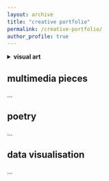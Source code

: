 ```yaml
---
layout: archive
title: "creative portfolio"
permalink: /creative-portfolio/
author_profile: true
---
```


<details>
  <summary><b>visual art</b></summary>
<img src="../images/good girl.jpeg" alt="xxx">
<br><br>
<b><i>good girl</i></b>, 2023. Ink on A4 sketchbook paper and digital drawing. Produced for mom's birthday.
<br><br>
<img src="../images/xxx" alt="xxx">
<br><br>
<b><i>bridge of sighs</i></b>, 2023. Ink on A5 card and limited prints.
<br><br>
<img src="../images/xxx" alt="xxx">
<br><br>
<b><i>the gentleman</i></b>, 2023. Ink and highlighter on postcard. Produced in support of Sobell House Hospice's [art auction](https://sobellhouse.org/get-involved/my-lovely-postcards/){:target="_blank" rel="noopener"} to fundraise for hospice care training for nurses.
<br><br>
<img src="../images/xxx" alt="xxx">
<br><br>
<b><i>初一</i></b>, 2022.
<br><br>
<img src="../images/xxx" alt="xxx">
<br><br>
<b><i>birchington-on-sea</i></b>, 2021. Ink on A4 card. 
<br><br>
<img src="../images/xxx" alt="xxx">
<br><br>
<b><i>two boys</i></b>, 2020. Ink on A4 card. Produced in support of MedSupplyDrive UK's [art auction](https://www.youtube.com/watch?v=gPJOg4k1Zp4){:target="_blank" rel="noopener"} to fundraise for protective equipment for healthcare workers during COVID-19.
<br><br>
<img src="../images/xxx" alt="xxx">
<br><br>
<b><i>lights will guide you home</i></b>, 2020. Ink on A4 card and limited prints.
<br><br>
<img src="../images/xxx" alt="xxx">
<br><br>
<b><i>al-qahira</i></b>, 2019. Ink on A3 card.
<br><br>
<img src="../images/xxx" alt="xxx">
<br><br>
<b><i>bent, not broken</i></b>, 2019. Ink on A3 card.
<br><br>
<img src="../images/xxx" alt="xxx">
<br><br>
<b><i>profit over patient</i></b>, 2019. Ink, graphite, and colour pencil on A3 card.
<br><br>
<img src="../images/xxx" alt="xxx">
<br><br>
<b><i>patient journey</i></b>, 2019. Marker and ink on A3 card.
<br><br>
<img src="../images/xxx" alt="xxx">
<br><br>
<b><i>cultural field studies</i></b>, 2018. Ink, marker, and colour pencil on A3 card.
<br><br>
<img src="../images/xxx" alt="xxx">
<br><br>
<b><i>left behind</i></b>, 2018. Graphite on A4 card.
<br><br>
<img src="../images/xxx" alt="xxx">
<br><br>
<b><i>self-portrait</i></b>, 2017. Graphite on A4 card.
</details> 

## multimedia pieces
...

## poetry
...

## data visualisation
...




